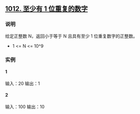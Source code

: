 ## [1012. 至少有 1 位重复的数字](https://leetcode-cn.com/problems/numbers-with-repeated-digits/)

### 说明
给定正整数 N，返回小于等于 N 且具有至少 1 位重复数字的正整数。

* 1 <= N <= 10^9

### 实例
#### 1
输入：20
输出：1

#### 2
输入：100
输出：10